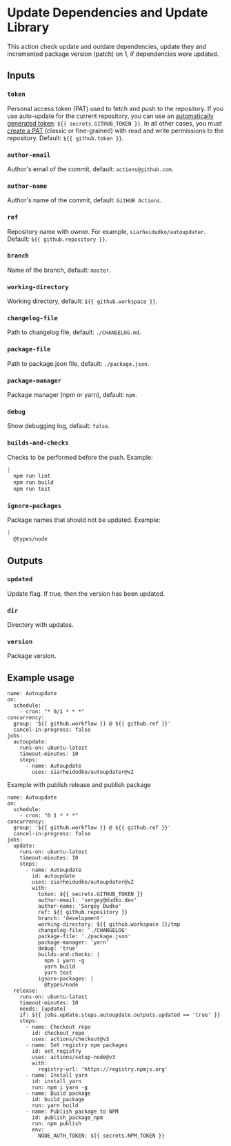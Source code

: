 # Update Dependencies and Update Library

This action check update and outdate dependencies, update they and incremented package version (patch) on 1, if dependencies were updated.

## Inputs

### `token`

Personal access token (PAT) used to fetch and push to the repository.
If you use auto-update for the current repository, you can use an [automatically generated token](https://docs.github.com/en/actions/security-guides/automatic-token-authentication): `${{ secrets.GITHUB_TOKEN }}`.
In all other cases, you must [create a PAT](https://github.com/settings/tokens) (classic or fine-grained) with read and write permissions to the repository. Default: `${{ github.token }}`.

### `author-email`

Author's email of the commit, default: `actions@github.com`.

### `author-name`

Author's name of the commit, default: `GitHUB Actions`.

### `ref`

Repository name with owner. For example, `siarheidudko/autoupdater`. Default: `${{ github.repository }}`.

### `branch`

Name of the branch, default: `master`.

### `working-directory`

Working directory, default: `${{ github.workspace }}`.

### `changelog-file`

Path to changelog file, default: `./CHANGELOG.md`.

### `package-file`

Path to package.json file, default: `./package.json`.

### `package-manager`

Package manager (npm or yarn), default: `npm`.

### `debug`

Show debugging log, default: `false`.

### `builds-and-checks`

Checks to be performed before the push.
Example:

```yaml
|
  npm run lint
  npm run build
  npm run test
```

### `ignore-packages`

Package names that should not be updated.
Example:

```yaml
|
  @types/node
```

## Outputs

### `updated`

Update flag. If true, then the version has been updated.

### `dir`

Directory with updates.

### `version`

Package version.

## Example usage

```
name: Autoupdate
on:
  schedule:
    - cron: "* 0/1 * * *"
concurrency:
  group: '${{ github.workflow }} @ ${{ github.ref }}'
  cancel-in-progress: false
jobs:
  autoupdate:
    runs-on: ubuntu-latest
    timeout-minutes: 10
    steps:
      - name: Autoupdate
        uses: siarheidudko/autoupdater@v2
```

Example with publish release and publish package

```
name: Autoupdate
on:
  schedule:
    - cron: "0 1 * * *"
concurrency:
  group: '${{ github.workflow }} @ ${{ github.ref }}'
  cancel-in-progress: false
jobs:
  update:
    runs-on: ubuntu-latest
    timeout-minutes: 10
    steps:
      - name: Autoupdate
        id: autoupdate
        uses: siarheidudko/autoupdater@v2
        with:
          token: ${{ secrets.GITHUB_TOKEN }}
          author-email: 'sergey@dudko.dev'
          author-name: 'Sergey Dudko'
          ref: ${{ github.repository }}
          branch: 'development'
          working-directory: ${{ github.workspace }}/tmp
          changelog-file: './CHANGELOG'
          package-file: './package.json'
          package-manager: 'yarn'
          debug: 'true'
          builds-and-checks: |
            npm i yarn -g
            yarn build
            yarn test
          ignore-packages: |
            @types/node
  release:
    runs-on: ubuntu-latest
    timeout-minutes: 10
    needs: [update]
    if: ${{ jobs.update.steps.autoupdate.outputs.updated == 'true' }}
    steps:
      - name: Сheckout repo
        id: checkout_repo
        uses: actions/checkout@v3
      - name: Set registry npm packages
        id: set_registry
        uses: actions/setup-node@v3
        with:
          registry-url: 'https://registry.npmjs.org'
      - name: Install yarn
        id: install_yarn
        run: npm i yarn -g
      - name: Build package
        id: build_package
        run: yarn build
      - name: Publish package to NPM
        id: publish_package_npm
        run: npm publish
        env:
          NODE_AUTH_TOKEN: ${{ secrets.NPM_TOKEN }}
```
